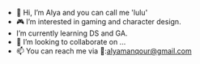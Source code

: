 - 👋 Hi, I’m Alya and you can call me 'lulu'
- 🎮 I’m interested in gaming and character design.
-  I’m currently learning DS and GA.
- 💞️ I’m looking to collaborate on ...
- 📫 You can reach me via 📇:alyamanqour@gmail.com

<!---
Alya11salem/Alya11salem is a ✨ special ✨ repository because its `README.md` (this file) appears on your GitHub profile.
You can click the Preview link to take a look at your changes.
--->
